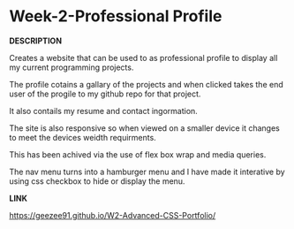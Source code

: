 # Week-2-Professional Profile

<b> DESCRIPTION </b>

Creates a website that can be used to as professional profile to display all my current programming projects.

The profile cotains a gallary of the projects and when clicked takes the end user of the progile to my github repo for that project.

It also contails my resume and contact ingormation.

The site is also responsive so when viewed on a smaller device it changes to meet the devices weidth requirments.

This has been achived via the use of flex box wrap and media queries.

The nav menu turns into a hamburger menu and I have made it interative by using css checkbox to hide or display the menu. 

<b> LINK </b>

https://geezee91.github.io/W2-Advanced-CSS-Portfolio/
